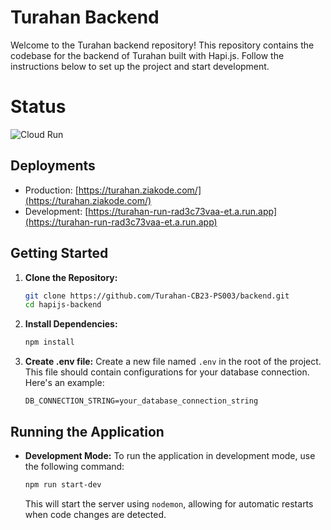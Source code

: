 # Turahan Backend

Welcome to the Turahan backend repository! This repository contains the codebase for the backend of Turahan built with Hapi.js. Follow the instructions below to set up the project and start development.

# Status
![Cloud Run](https://github.com/Turahan-CB23-PS003/backend/actions/workflows/cloud-run.yml/badge.svg)

## Deployments

- Production: [https://turahan.ziakode.com/](https://turahan.ziakode.com/)
- Development: [https://turahan-run-rad3c73vaa-et.a.run.app](https://turahan-run-rad3c73vaa-et.a.run.app)

## Getting Started

1. **Clone the Repository:**
   ```bash
   git clone https://github.com/Turahan-CB23-PS003/backend.git
   cd hapijs-backend
   ```

2. **Install Dependencies:**
   ```bash
   npm install
   ```

3. **Create .env file:**
   Create a new file named `.env` in the root of the project. This file should contain configurations for your database connection. Here's an example:
   ```env
   DB_CONNECTION_STRING=your_database_connection_string
   ```

## Running the Application

- **Development Mode:**
  To run the application in development mode, use the following command:
  ```bash
  npm run start-dev
  ```
  This will start the server using `nodemon`, allowing for automatic restarts when code changes are detected.